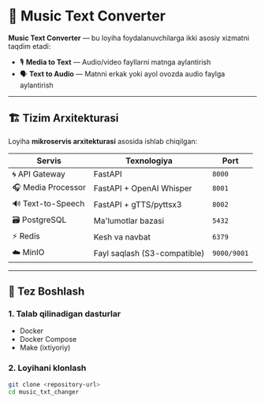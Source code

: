 # 🎵 Music Text Converter

**Music Text Converter** — bu loyiha foydalanuvchilarga ikki asosiy xizmatni taqdim etadi:

- 🎙️ **Media to Text** — Audio/video fayllarni matnga aylantirish
- 🗣️ **Text to Audio** — Matnni erkak yoki ayol ovozda audio faylga aylantirish

---

## 🏗️ Tizim Arxitekturasi

Loyiha **mikroservis arxitekturasi** asosida ishlab chiqilgan:

| Servis           | Texnologiya               | Port     |
|------------------|---------------------------|----------|
| 🌀 API Gateway    | FastAPI                   | `8000`   |
| 🎧 Media Processor| FastAPI + OpenAI Whisper  | `8001`   |
| 🔊 Text-to-Speech | FastAPI + gTTS/pyttsx3    | `8002`   |
| 🗃️ PostgreSQL     | Ma'lumotlar bazasi        | `5432`   |
| ⚡ Redis          | Kesh va navbat            | `6379`   |
| ☁️ MinIO          | Fayl saqlash (S3-compatible) | `9000/9001` |

---

## 🚀 Tez Boshlash

### 1. Talab qilinadigan dasturlar
- Docker
- Docker Compose
- Make (ixtiyoriy)

### 2. Loyihani klonlash
```bash
git clone <repository-url>
cd music_txt_changer
